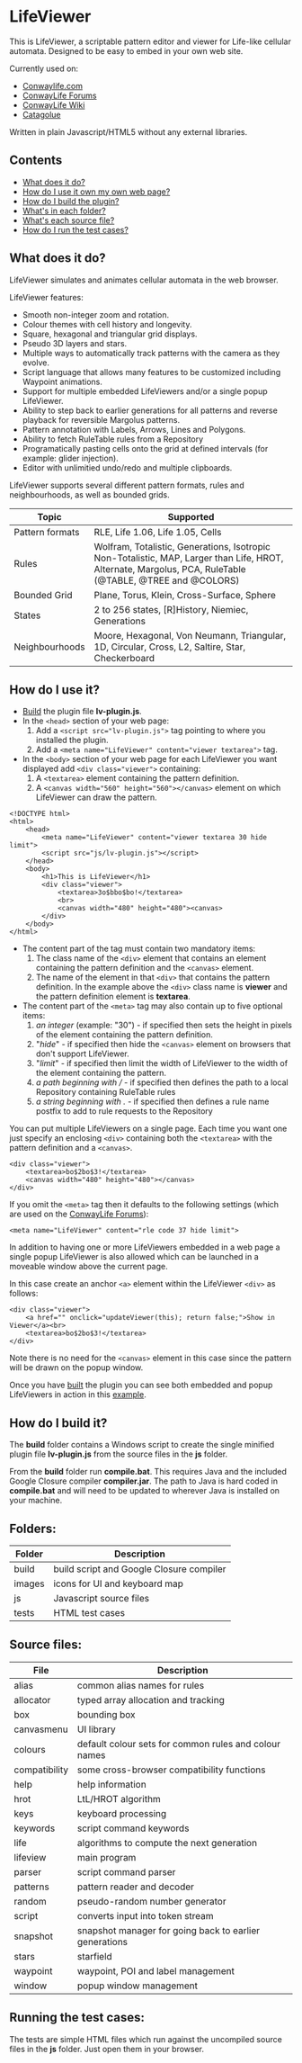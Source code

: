 # LifeViewer

This is LifeViewer, a scriptable pattern editor and viewer for Life-like cellular automata.
Designed to be easy to embed in your own web site.

Currently used on:
* [Conwaylife.com](http://www.conwaylife.com/)
* [ConwayLife Forums](http://www.conwaylife.com/forums)
* [ConwayLife Wiki](http://www.conwaylife.com/wiki)
* [Catagolue](http://catagolue.appspot.com)

Written in plain Javascript/HTML5 without any external libraries.

## Contents
* [What does it do?](#what-does-it-do)
* [How do I use it own my own web page?](#how-do-i-use-it)
* [How do I build the plugin?](#how-do-i-build-it)
* [What's in each folder?](#folders)
* [What's each source file?](#source-files)
* [How do I run the test cases?](#running-the-test-cases)

## What does it do?
LifeViewer simulates and animates cellular automata in the web browser.

LifeViewer features:
* Smooth non-integer zoom and rotation.
* Colour themes with cell history and longevity.
* Square, hexagonal and triangular grid displays.
* Pseudo 3D layers and stars.
* Multiple ways to automatically track patterns with the camera as they evolve.
* Script language that allows many features to be customized including Waypoint animations.
* Support for multiple embedded LifeViewers and/or a single popup LifeViewer.
* Ability to step back to earlier generations for all patterns and reverse playback for reversible Margolus patterns.
* Pattern annotation with Labels, Arrows, Lines and Polygons.
* Ability to fetch RuleTable rules from a Repository
* Programatically pasting cells onto the grid at defined intervals (for example: glider injection).
* Editor with unlimitied undo/redo and multiple clipboards.


LifeViewer supports several different pattern formats, rules and neighbourhoods, as well as bounded grids.

Topic|Supported
-----|---------
Pattern formats|RLE, Life 1.06, Life 1.05, Cells
Rules|Wolfram, Totalistic, Generations, Isotropic Non-Totalistic, MAP, Larger than Life, HROT, Alternate, Margolus, PCA, RuleTable (@TABLE, @TREE and @COLORS)
Bounded Grid|Plane, Torus, Klein, Cross-Surface, Sphere
States|2 to 256 states, [R]History, Niemiec, Generations
Neighbourhoods|Moore, Hexagonal, Von Neumann, Triangular, 1D, Circular, Cross, L2, Saltire, Star, Checkerboard

## How do I use it?
* [Build](#how-do-i-build-it) the plugin file **lv-plugin.js**.
* In the `<head>` section of your web page:
  1. Add a `<script src="lv-plugin.js">` tag pointing to where you installed the plugin.
  2. Add a `<meta name="LifeViewer" content="viewer textarea">` tag.
* In the `<body>` section of your web page for each LifeViewer you want displayed add `<div class="viewer">` containing:
  1. A `<textarea>` element containing the pattern definition.
  2. A `<canvas width="560" height="560"></canvas>` element on which LifeViewer can draw the pattern.
```
<!DOCTYPE html>
<html>
    <head>
        <meta name="LifeViewer" content="viewer textarea 30 hide limit">
        <script src="js/lv-plugin.js"></script>
    </head>
    <body>
        <h1>This is LifeViewer</h1>
        <div class="viewer">
            <textarea>3o$bbo$bo!</textarea>
            <br>
            <canvas width="480" height="480"><canvas>
        </div>
    </body>
</html>
```
* The content part of the <meta> tag must contain two mandatory items:
  1. The class name of the `<div>` element that contains an element containing the pattern definition and the `<canvas>` element.
  2. The name of the element in that `<div>` that contains the pattern definition.
In the example above the `<div>` class name is **viewer** and the pattern definition element is **textarea**.
* The content part of the `<meta>` tag may also contain up to five optional items:
  1. *an integer* (example: "30") - if specified then sets the height in pixels of the element containing the pattern definition.
  2. "*hide*" - if specified then hide the `<canvas>` element on browsers that don't support LifeViewer.
  3. "*limit*" - if specified then limit the width of LifeViewer to the width of the element containing the pattern.
  4. *a path beginning with /* - if specified then defines the path to a local Repository containing RuleTable rules
  5. *a string beginning with .* - if specified then defines a rule name postfix to add to rule requests to the Repository

You can put multiple LifeViewers on a single page. Each time you want one just specify an enclosing `<div>` containing both the `<textarea>` with the pattern definition and a `<canvas>`.
```
<div class="viewer">
    <textarea>bo$2bo$3!</textarea>
    <canvas width="480" height="480"></canvas>
</div>
```

If you omit the `<meta>` tag then it defaults to the following settings (which are used on the [ConwayLife Forums](http://www.conwaylife.com/forums)):
```
<meta name="LifeViewer" content="rle code 37 hide limit">
```

In addition to having one or more LifeViewers embedded in a web page a single popup LifeViewer is also allowed which can be launched in a moveable window above the current page.

In this case create an anchor `<a>` element within the LifeViewer `<div>` as follows:
```
<div class="viewer">
    <a href="" onclick="updateViewer(this); return false;">Show in Viewer</a><br>
    <textarea>bo$2bo$3!</textarea>
</div>
```

Note there is no need for the `<canvas>` element in this case since the pattern will be drawn on the popup window.

Once you have [built](#how-do-i-build-it) the plugin you can see both embedded and popup LifeViewers in action in this [example](build/example.html).

## How do I build it?
The **build** folder contains a Windows script to create the single minified plugin file **lv-plugin.js** from the source files in the **js** folder.

From the **build** folder run **compile.bat**. This requires Java and the included Google Closure compiler **compiler.jar**. The path to Java is hard coded in **compile.bat** and will need to be updated to wherever Java is installed on your machine.

## Folders:
Folder|Description
------|-----------
build|build script and Google Closure compiler
images|icons for UI and keyboard map
js|Javascript source files
tests|HTML test cases

## Source files:
File|Description
----|-----------
alias|common alias names for rules
allocator|typed array allocation and tracking
box|bounding box
canvasmenu|UI library
colours|default colour sets for common rules and colour names
compatibility|some cross-browser compatibility functions
help|help information
hrot|LtL/HROT algorithm
keys|keyboard processing
keywords|script command keywords
life|algorithms to compute the next generation
lifeview|main program
parser|script command parser
patterns|pattern reader and decoder
random|pseudo-random number generator
script|converts input into token stream
snapshot|snapshot manager for going back to earlier generations
stars|starfield
waypoint|waypoint, POI and label management
window|popup window management

## Running the test cases:
The tests are simple HTML files which run against the uncompiled source files in the **js** folder. Just open them in your browser.
